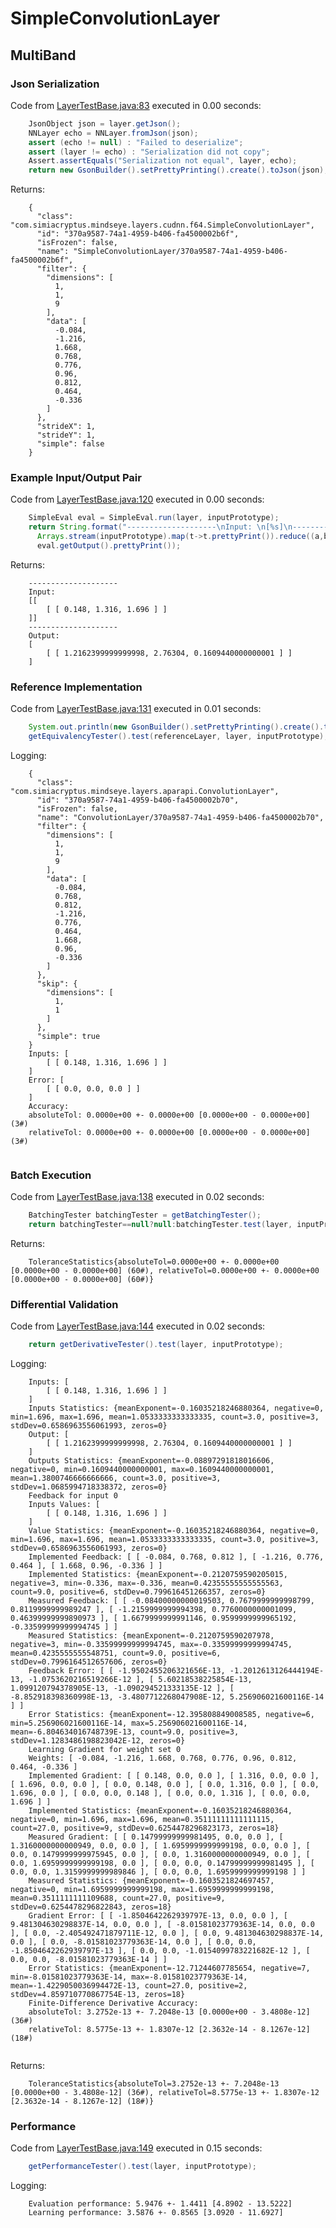 # SimpleConvolutionLayer
## MultiBand
### Json Serialization
Code from [LayerTestBase.java:83](../../../../../../../../../../MindsEye/src/test/java/com/simiacryptus/mindseye/layers/LayerTestBase.java#L83) executed in 0.00 seconds: 
```java
    JsonObject json = layer.getJson();
    NNLayer echo = NNLayer.fromJson(json);
    assert (echo != null) : "Failed to deserialize";
    assert (layer != echo) : "Serialization did not copy";
    Assert.assertEquals("Serialization not equal", layer, echo);
    return new GsonBuilder().setPrettyPrinting().create().toJson(json);
```

Returns: 

```
    {
      "class": "com.simiacryptus.mindseye.layers.cudnn.f64.SimpleConvolutionLayer",
      "id": "370a9587-74a1-4959-b406-fa4500002b6f",
      "isFrozen": false,
      "name": "SimpleConvolutionLayer/370a9587-74a1-4959-b406-fa4500002b6f",
      "filter": {
        "dimensions": [
          1,
          1,
          9
        ],
        "data": [
          -0.084,
          -1.216,
          1.668,
          0.768,
          0.776,
          0.96,
          0.812,
          0.464,
          -0.336
        ]
      },
      "strideX": 1,
      "strideY": 1,
      "simple": false
    }
```



### Example Input/Output Pair
Code from [LayerTestBase.java:120](../../../../../../../../../../MindsEye/src/test/java/com/simiacryptus/mindseye/layers/LayerTestBase.java#L120) executed in 0.00 seconds: 
```java
    SimpleEval eval = SimpleEval.run(layer, inputPrototype);
    return String.format("--------------------\nInput: \n[%s]\n--------------------\nOutput: \n%s",
      Arrays.stream(inputPrototype).map(t->t.prettyPrint()).reduce((a,b)->a+",\n"+b).get(),
      eval.getOutput().prettyPrint());
```

Returns: 

```
    --------------------
    Input: 
    [[
    	[ [ 0.148, 1.316, 1.696 ] ]
    ]]
    --------------------
    Output: 
    [
    	[ [ 1.2162399999999998, 2.76304, 0.1609440000000001 ] ]
    ]
```



### Reference Implementation
Code from [LayerTestBase.java:131](../../../../../../../../../../MindsEye/src/test/java/com/simiacryptus/mindseye/layers/LayerTestBase.java#L131) executed in 0.01 seconds: 
```java
    System.out.println(new GsonBuilder().setPrettyPrinting().create().toJson(referenceLayer.getJson()));
    getEquivalencyTester().test(referenceLayer, layer, inputPrototype);
```
Logging: 
```
    {
      "class": "com.simiacryptus.mindseye.layers.aparapi.ConvolutionLayer",
      "id": "370a9587-74a1-4959-b406-fa4500002b70",
      "isFrozen": false,
      "name": "ConvolutionLayer/370a9587-74a1-4959-b406-fa4500002b70",
      "filter": {
        "dimensions": [
          1,
          1,
          9
        ],
        "data": [
          -0.084,
          0.768,
          0.812,
          -1.216,
          0.776,
          0.464,
          1.668,
          0.96,
          -0.336
        ]
      },
      "skip": {
        "dimensions": [
          1,
          1
        ]
      },
      "simple": true
    }
    Inputs: [
    	[ [ 0.148, 1.316, 1.696 ] ]
    ]
    Error: [
    	[ [ 0.0, 0.0, 0.0 ] ]
    ]
    Accuracy:
    absoluteTol: 0.0000e+00 +- 0.0000e+00 [0.0000e+00 - 0.0000e+00] (3#)
    relativeTol: 0.0000e+00 +- 0.0000e+00 [0.0000e+00 - 0.0000e+00] (3#)
    
```

### Batch Execution
Code from [LayerTestBase.java:138](../../../../../../../../../../MindsEye/src/test/java/com/simiacryptus/mindseye/layers/LayerTestBase.java#L138) executed in 0.02 seconds: 
```java
    BatchingTester batchingTester = getBatchingTester();
    return batchingTester==null?null:batchingTester.test(layer, inputPrototype);
```

Returns: 

```
    ToleranceStatistics{absoluteTol=0.0000e+00 +- 0.0000e+00 [0.0000e+00 - 0.0000e+00] (60#), relativeTol=0.0000e+00 +- 0.0000e+00 [0.0000e+00 - 0.0000e+00] (60#)}
```



### Differential Validation
Code from [LayerTestBase.java:144](../../../../../../../../../../MindsEye/src/test/java/com/simiacryptus/mindseye/layers/LayerTestBase.java#L144) executed in 0.02 seconds: 
```java
    return getDerivativeTester().test(layer, inputPrototype);
```
Logging: 
```
    Inputs: [
    	[ [ 0.148, 1.316, 1.696 ] ]
    ]
    Inputs Statistics: {meanExponent=-0.16035218246880364, negative=0, min=1.696, max=1.696, mean=1.0533333333333335, count=3.0, positive=3, stdDev=0.6586963556061993, zeros=0}
    Output: [
    	[ [ 1.2162399999999998, 2.76304, 0.1609440000000001 ] ]
    ]
    Outputs Statistics: {meanExponent=-0.08897291818016606, negative=0, min=0.1609440000000001, max=0.1609440000000001, mean=1.3800746666666666, count=3.0, positive=3, stdDev=1.0685994718338372, zeros=0}
    Feedback for input 0
    Inputs Values: [
    	[ [ 0.148, 1.316, 1.696 ] ]
    ]
    Value Statistics: {meanExponent=-0.16035218246880364, negative=0, min=1.696, max=1.696, mean=1.0533333333333335, count=3.0, positive=3, stdDev=0.6586963556061993, zeros=0}
    Implemented Feedback: [ [ -0.084, 0.768, 0.812 ], [ -1.216, 0.776, 0.464 ], [ 1.668, 0.96, -0.336 ] ]
    Implemented Statistics: {meanExponent=-0.2120759590205015, negative=3, min=-0.336, max=-0.336, mean=0.42355555555555563, count=9.0, positive=6, stdDev=0.799616451266357, zeros=0}
    Measured Feedback: [ [ -0.08400000000019503, 0.7679999999998799, 0.8119999999989247 ], [ -1.2159999999994398, 0.7760000000001099, 0.46399999999890973 ], [ 1.6679999999991146, 0.9599999999965192, -0.33599999999994745 ] ]
    Measured Statistics: {meanExponent=-0.2120759590207978, negative=3, min=-0.33599999999994745, max=-0.33599999999994745, mean=0.4235555555548751, count=9.0, positive=6, stdDev=0.7996164512657606, zeros=0}
    Feedback Error: [ [ -1.9502455206321656E-13, -1.2012613126444194E-13, -1.0753620216519266E-12 ], [ 5.60218538225854E-13, 1.099120794378905E-13, -1.090294521333135E-12 ], [ -8.852918398360998E-13, -3.4807712268047908E-12, 5.256906021600116E-14 ] ]
    Error Statistics: {meanExponent=-12.395808849008585, negative=6, min=5.256906021600116E-14, max=5.256906021600116E-14, mean=-6.804634016748739E-13, count=9.0, positive=3, stdDev=1.1283486198823042E-12, zeros=0}
    Learning Gradient for weight set 0
    Weights: [ -0.084, -1.216, 1.668, 0.768, 0.776, 0.96, 0.812, 0.464, -0.336 ]
    Implemented Gradient: [ [ 0.148, 0.0, 0.0 ], [ 1.316, 0.0, 0.0 ], [ 1.696, 0.0, 0.0 ], [ 0.0, 0.148, 0.0 ], [ 0.0, 1.316, 0.0 ], [ 0.0, 1.696, 0.0 ], [ 0.0, 0.0, 0.148 ], [ 0.0, 0.0, 1.316 ], [ 0.0, 0.0, 1.696 ] ]
    Implemented Statistics: {meanExponent=-0.16035218246880364, negative=0, min=1.696, max=1.696, mean=0.35111111111111115, count=27.0, positive=9, stdDev=0.6254478296823173, zeros=18}
    Measured Gradient: [ [ 0.14799999999981495, 0.0, 0.0 ], [ 1.3160000000000949, 0.0, 0.0 ], [ 1.6959999999999198, 0.0, 0.0 ], [ 0.0, 0.1479999999975945, 0.0 ], [ 0.0, 1.3160000000000949, 0.0 ], [ 0.0, 1.6959999999999198, 0.0 ], [ 0.0, 0.0, 0.14799999999981495 ], [ 0.0, 0.0, 1.3159999999989846 ], [ 0.0, 0.0, 1.6959999999999198 ] ]
    Measured Statistics: {meanExponent=-0.1603521824697457, negative=0, min=1.6959999999999198, max=1.6959999999999198, mean=0.3511111111109688, count=27.0, positive=9, stdDev=0.6254478296822843, zeros=18}
    Gradient Error: [ [ -1.8504642262939797E-13, 0.0, 0.0 ], [ 9.481304630298837E-14, 0.0, 0.0 ], [ -8.01581023779363E-14, 0.0, 0.0 ], [ 0.0, -2.405492471879711E-12, 0.0 ], [ 0.0, 9.481304630298837E-14, 0.0 ], [ 0.0, -8.01581023779363E-14, 0.0 ], [ 0.0, 0.0, -1.8504642262939797E-13 ], [ 0.0, 0.0, -1.0154099783221682E-12 ], [ 0.0, 0.0, -8.01581023779363E-14 ] ]
    Error Statistics: {meanExponent=-12.71244607785654, negative=7, min=-8.01581023779363E-14, max=-8.01581023779363E-14, mean=-1.4229050036994472E-13, count=27.0, positive=2, stdDev=4.859710770867754E-13, zeros=18}
    Finite-Difference Derivative Accuracy:
    absoluteTol: 3.2752e-13 +- 7.2048e-13 [0.0000e+00 - 3.4808e-12] (36#)
    relativeTol: 8.5775e-13 +- 1.8307e-12 [2.3632e-14 - 8.1267e-12] (18#)
    
```

Returns: 

```
    ToleranceStatistics{absoluteTol=3.2752e-13 +- 7.2048e-13 [0.0000e+00 - 3.4808e-12] (36#), relativeTol=8.5775e-13 +- 1.8307e-12 [2.3632e-14 - 8.1267e-12] (18#)}
```



### Performance
Code from [LayerTestBase.java:149](../../../../../../../../../../MindsEye/src/test/java/com/simiacryptus/mindseye/layers/LayerTestBase.java#L149) executed in 0.15 seconds: 
```java
    getPerformanceTester().test(layer, inputPrototype);
```
Logging: 
```
    Evaluation performance: 5.9476 +- 1.4411 [4.8902 - 13.5222]
    Learning performance: 3.5876 +- 0.8565 [3.0920 - 11.6927]
    
```

